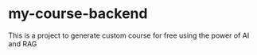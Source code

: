 # my-course-backend
This is a project to generate custom course for free using the power of AI and RAG
